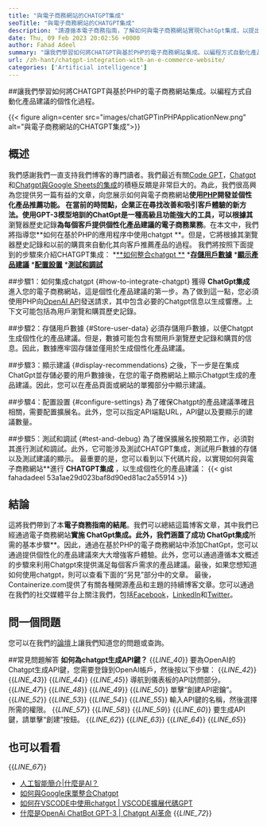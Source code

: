 ```yaml
---
title: "與電子商務網站的CHATGPT集成" 
seoTitle: "與電子商務網站的CHATGPT集成" 
description: "請遵循本電子商務指南，了解如何與電子商務網站實現ChatGpt集成，以提出個性化的產品建議。" 
date: Thu, 09 Feb 2023 20:02:56 +0000
author: Fahad Adeel
summary: "讓我們學習如何將CHATGPT與基於PHP的電子商務網站集成。以編程方式自動化產品建議的個性化過程。" 
url: /zh-hant/chatgpt-integration-with-an-e-commerce-website/
categories: ['Artificial intelligence']
---
```


##讓我們學習如何將CHATGPT與基於PHP的電子商務網站集成。以編程方式自動化產品建議的個性化過程。

{{< figure align=center src="images/chatGPTinPHPApplicationNew.png" alt="與電子商務網站的CHATGPT集成">}}


## 概述
我們感謝我們一直支持我們博客的專門讀者。我們最近有關[Code GPT][1]，[Chatgpt][2]和[Chatgpt與Google Sheets的集成][3]的積極反饋是非常巨大的。為此，我們很高興為您提供另一篇有益的文章，向您展示如何與電子商務網站**使用[PHP][4]開發並個性化產品推薦功能。
在當前的時間點，企業正在尋找改善和吸引客戶體驗的新方法。使用GPT-3模型培訓的ChatGpt是一種高級且功能強大的工具，可以根據其**瀏覽器歷史記錄**為每個客戶提供個性化產品建議的電子商務業務**。在本文中，我們將指導您**如何在基於PHP的應用程序中使用chatgpt **。但是，它將根據其瀏覽器歷史記錄和以前的購買來自動化其向客戶推薦產品的過程。
我們將按照下面提到的步驟來介紹CHATGPT集成：
  *[**如何整合chatgpt **][5]
  *[**存儲用戶數據**][6]
  *[**顯示產品建議**][7]
  *[**配置設置**][8]
  *[**測試和調試**][9]

##步驟1：如何集成chatgpt   {#how-to-integrate-chatgpt}
獲得 **ChatGpt集成** 進入您的電子商務網站，這是個性化產品建議的第一步。為了做到這一點，您必須使用PHP向[OpenAI API][10]發送請求，其中包含必要的Chatgpt信息以生成響應。上下文可能包括為用戶瀏覽和購買歷史記錄。

##步驟2：存儲用戶數據 {#Store-user-data}
必須存儲用戶數據，以便Chatgpt生成個性化的產品建議。但是，數據可能包含有關用戶瀏覽歷史記錄和購買的信息。因此，數據應牢固存儲並僅用於生成個性化產品建議。

##步驟3：顯示建議 {#display-recommendations}
之後，下一步是在集成ChatGpt並存儲必要的用戶數據後，在您的電子商務網站上顯示Chatgpt生成的產品建議。因此，您可以在產品頁面或網站的單獨部分中顯示建議。

##步驟4：配置設置 {#configure-settings}
為了確保Chatgpt的產品建議準確且相關，需要配置擴展名。此外，您可以指定API端點URL，API鍵以及要顯示的建議數量。

##步驟5：測試和調試 {#test-and-debug}
為了確保擴展名按預期工作，必須對其進行測試和調試。此外，它可能涉及測試CHATGPT集成，測試用戶數據的存儲以及測試建議的顯示。
最重要的是，您可以看到以下代碼片段，以實現如何與電子商務網站**進行 **CHATGPT集成** ，以生成個性化的產品建議：
{{< gist fahadadeel 53a1ae29d023baf8d90ed81ac2a55914 >}}

## 結論
這將我們帶到了本**電子商務指南的結尾**。我們可以總結這篇博客文章，其中我們已經通過電子商務網站**實施 **ChatGpt集成。此外，我們涵蓋了成功**  ChatGpt集成**所需的基本步驟**。因此，通過在基於PHP的電子商務網站中添加ChatGpt，您可以通過提供個性化的產品建議來大大增強客戶體驗。此外，您可以通過遵循本文概述的步驟來利用Chatgpt來提供滿足每個客戶需求的產品建議。最後，如果您想知道如何使用chatgpt，則可以查看下面的“另見”部分中的文章。
最後，Containerize.com提供了有關各種開源產品和主題的持續博客文章。您可以通過在我們的社交媒體平台上關注我們，包括[Facebook][11]，[LinkedIn][12]和[Twitter][13]。

## 問一個問題
您可以在我們的[論壇][14]上讓我們知道您的問題或查詢。

##常見問題解答
**如何為chatgpt生成API鍵？**
{{_LINE_40_}}
  要為OpenAI的Chatgpt生成API鍵，您需要登錄到OpenAI帳戶，然後按以下步驟：
{{_LINE_42_}}
{{_LINE_43_}}
{{_LINE_44_}}
{{_LINE_45_}}
      導航到儀表板的API訪問部分。
{{_LINE_47_}}
{{_LINE_48_}}
{{_LINE_49_}}
{{_LINE_50_}}
      單擊“創建API密鑰”。
{{_LINE_52_}}
{{_LINE_53_}}
{{_LINE_54_}}
{{_LINE_55_}}
      輸入API鍵的名稱，然後選擇所需的權限。
{{_LINE_57_}}
{{_LINE_58_}}
{{_LINE_59_}}
{{_LINE_60_}}
      要生成API鍵，請單擊“創建”按鈕。
{{_LINE_62_}}
{{_LINE_63_}}
{{_LINE_64_}}
{{_LINE_65_}}

## 也可以看看
{{_LINE_67_}}
  * [人工智能簡介|什麼是AI？][15]
  * [如何與Google床單整合Chatgpt][3]
  * [如何在VSCODE中使用chatgpt | VSCODE擴展代碼GPT][1]
  * [什麼是OpenAi ChatBot GPT-3 | Chatgpt AI革命][2]
{{_LINE_72_}}

  
[1]: https://blog.containerize.com/artificial-intelligence/how-to-use-chatgpt-in-vscode-the-vscode-extension-codegpt/
[2]: https://blog.containerize.com/artificial-intelligence/what-is-openai-chatbot-gpt-3-chatgpt-an-ai-revolution/
[3]: https://blog.containerize.com/artificial-intelligence/integrate-chatgpt-with-google-sheets/
[4]: https://www.php.net/
[5]: #How-to-Integrate-ChatGPT
[6]: #Store-User-Data
[7]: #Display-Recommendations
[8]: #Configure-Settings
[9]: #Test-and-Debug
[10]: https://platform.openai.com/account/api-keys
[11]: https://web.facebook.com/containerize
[12]: https://www.linkedin.com/company/containerize/
[13]: https://twitter.com/containerize_co
[14]: https://forum.containerize.com/
[15]: https://blog.containerize.com/artificial-intelligence/an-introduction-to-artificial-intelligence-what-is-ai/
